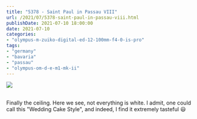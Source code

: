 ```yaml
---
title: "5378 - Saint Paul in Passau VIII"
url: /2021/07/5378-saint-paul-in-passau-viii.html
publishDate: 2021-07-10 18:00:00
date: 2021-07-10
categories:
- "olympus-m-zuiko-digital-ed-12-100mm-f4-0-is-pro"
tags:
- "germany"
- "bavaria"
- "passau"
- "olympus-om-d-e-m1-mk-ii"
---
```

<div class="container">
<div class="center"><a target="_blank" href="https://d25zfm9zpd7gm5.cloudfront.net/1200x1200/2019/20190620_150156_lr.jpg"><img class="webfeedsFeaturedVisual" src="https://d25zfm9zpd7gm5.cloudfront.net/0600x0600/2019/20190620_150156_lr.jpg" /></a></div>
</div>
<br />

Finally the ceiling. Here we see, not everything is white. I
admit, one could call this "Wedding Cake Style", and indeed,
I find it extremely tasteful :smiley:
